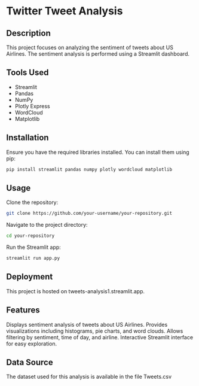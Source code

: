 # Twitter Tweet Analysis

## Description
This project focuses on analyzing the sentiment of tweets about US Airlines. The sentiment analysis is performed using a Streamlit dashboard. 

## Tools Used
- Streamlit
- Pandas
- NumPy
- Plotly Express
- WordCloud
- Matplotlib

## Installation
Ensure you have the required libraries installed. You can install them using pip:

```bash
pip install streamlit pandas numpy plotly wordcloud matplotlib
```

## Usage
Clone the repository:
```bash
git clone https://github.com/your-username/your-repository.git
```

Navigate to the project directory:
```bash
cd your-repository
```
Run the Streamlit app:
```bash
streamlit run app.py
```

## Deployment
This project is hosted on tweets-analysis1.streamlit.app.

## Features
Displays sentiment analysis of tweets about US Airlines.
Provides visualizations including histograms, pie charts, and word clouds.
Allows filtering by sentiment, time of day, and airline.
Interactive Streamlit interface for easy exploration.

## Data Source
The dataset used for this analysis is available in the file Tweets.csv

